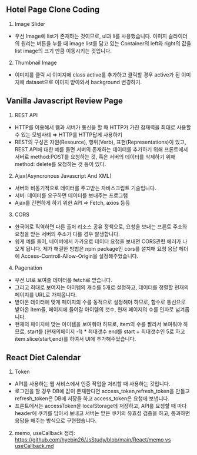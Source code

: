 ## Hotel Page Clone Coding

1. Image Slider 
- 우선 Image에 list가 존재하는 것이므로,  ul과 li를 사용했습니다. 이미지 슬라이더의 원리는 버튼을 누를 때 image list를 담고 있는 Container의 left와 right의 값을 list image의 크기 만큼 이동시키는 것입니다.
2. Thumbnail Image 
- 이미지를 클릭 시 이미지에 class active를 추가하고 클릭할 경우 active가 된 이미지에 dataset으로 이미지 받아와서 background 변경하기.

## Vanilla Javascript Review Page

1. REST API 
- HTTP를 이용해서 웹과 서버가 통신을 할 때 HTTP가 가진 잠재력을 최대로 사용할 수 있는 모범사례 ⇒ HTTP를 HTTP답게 사용하기
- REST의 구성은 자원(Resource), 행위(Verb), 표현(Representations)이 있고, REST API에 대한 예를 들면 서버의 존재하는 데이터를 추가하기 위해 프론트에서 서버로 method:POST를 요청하는 것, 혹은 서버의 데이터를 삭제하기 위해 method: delete를 요청하는 것 등이 있다.
2. Ajax(Asyncronous Javascript And XML)
- 서버와 비동기적으로 데이터를 주고받는 자바스크립트 기술입니다.
- 서버: 데이터를 요구하면 데이터를 보내주는 프로그램
- Ajax를 간편하게 하기 위한 API ⇒ Fetch, axios 등등
3. CORS
- 한국어로 직역하면 다른 출처 리소스 공유 정책으로, 요청을 보내는 프론트 주소와 요청을 받는 서버의 주소가 다를 경우 발생합니다.
- 쉽게 예를 들어, 네이버에서 카카오로 데이터 요청을 보내면 CORS관련 에러가 나오게 됩니다. 제가 해결한 방법은 npm package인 cors를 설치해 요청 응답 헤더에 Access-Controll-Allow-Origin을 설정해주었습니다.
4. Pagenation 
- 우선 UI로 보여줄 데이터를 fetch로 받습니다.
- 그리고 최대로 보여지는 아이템의 개수를 5개로  설정하고, 데이터를 정렬할 현재의 페이지를 URL로 가져옵니다.
- 받아온 데이터에 맞게 페이지의 수를 동적으로 설정해야 하므로, 함수로 통신으로 받아온 item들, 페이지에 들어갈 아이템의 갯수, 현재 페이지의 수를 인자로 넘겨줍니다.
- 현재의 페이지에 맞는 아이템을 보여줘야 하므로, item의 수를 짤라서 보여줘야 하므로, start를 (현재의페이지 -1) * 최대갯수 end를 start + 최대갯수인 5로 하고 item.slice(start,end)를 하여서 UI에 추가해주었습니다.

## React Diet Calendar

1. Token
- API를 사용하는 웹 서비스에서 인증 작업을 처리할 때 사용하는 것입니다.
- 로그인을 할 경우 DB에 값이 존재한다면 access_token,refresh_token을 만들고 refresh_token은 DB에 저장을 하고 access_token은 요청에 보냅니다.
- 프론트에서는 accessToken을 localStorage에 저장하고, API를 요청할 때 마다 header에 쿠키를 담아서 보내고 서버는 받은 쿠키의 유효성 검증을 하고, 통과하면 응답을 해주는 방식으로 구현했습니다.
2. memo, useCallback
정리: [https://github.com/hyebin26/JsStudy/blob/main/React/memo vs useCallback.md](https://github.com/hyebin26/JsStudy/blob/main/React/memo%20vs%20useCallback.md)

